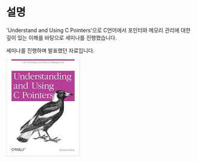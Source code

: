 # 설명
'Understand and Using C Pointers'으로 C언어에서 포인터와 메모리 관리에 대한 깊이 있는 이해를 바탕으로 세미나를 진행했습니다.

세미나를 진행하며 발표했던 자료입니다.


![book](./book.jpg)

